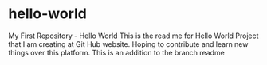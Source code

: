 # hello-world
My First Repository - Hello World
This is the read me for Hello World Project that I am creating at Git Hub website. Hoping to contribute and learn new things over this platform.
This is an addition to the branch readme
